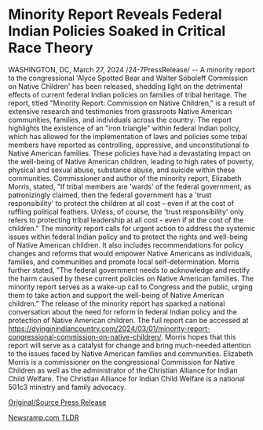 # Minority Report Reveals Federal Indian Policies Soaked in Critical Race Theory

WASHINGTON, DC, March 27, 2024 /24-7PressRelease/ -- A minority report to the congressional 'Alyce Spotted Bear and Walter Soboleff Commission on Native Children' has been released, shedding light on the detrimental effects of current federal Indian policies on families of tribal heritage. The report, titled "Minority Report: Commission on Native Children," is a result of extensive research and testimonies from grassroots Native American communities, families, and individuals across the country.   The report highlights the existence of an "iron triangle" within federal Indian policy, which has allowed for the implementation of laws and policies some tribal members have reported as controlling, oppressive, and unconstitutional to Native American families. These policies have had a devastating impact on the well-being of Native American children, leading to high rates of poverty, physical and sexual abuse, substance abuse, and suicide within these communities.  Commissioner and author of the minority report, Elizabeth Morris, stated, "If tribal members are 'wards' of the federal government, as patronizingly claimed, then the federal government has a 'trust responsibility' to protect the children at all cost – even if at the cost of ruffling political feathers. Unless, of course, the 'trust responsibility' only refers to protecting tribal leadership at all cost - even if at the cost of the children."  The minority report calls for urgent action to address the systemic issues within federal Indian policy and to protect the rights and well-being of Native American children. It also includes recommendations for policy changes and reforms that would empower Native Americans as individuals, families, and communities and promote local self-determination.  Morris further stated, "The federal government needs to acknowledge and rectify the harm caused by these current policies on Native American families. The minority report serves as a wake-up call to Congress and the public, urging them to take action and support the well-being of Native American children."  The release of the minority report has sparked a national conversation about the need for reform in federal Indian policy and the protection of Native American children. The full report can be accessed at https://dyinginindiancountry.com/2024/03/01/minority-report-congressional-commission-on-native-children/.  Morris hopes that this report will serve as a catalyst for change and bring much-needed attention to the issues faced by Native American families and communities.  Elizabeth Morris is a commissioner on the congressional Commission for Native Children as well as the administrator of the Christian Alliance for Indian Child Welfare. The Christian Alliance for Indian Child Welfare is a national 501c3 ministry and family advocacy. 

[Original/Source Press Release](https://www.24-7pressrelease.com/press-release/509532/minority-report-reveals-federal-indian-policies-soaked-in-critical-race-theory) 

[Newsramp.com TLDR](https://newsramp.com/None) 